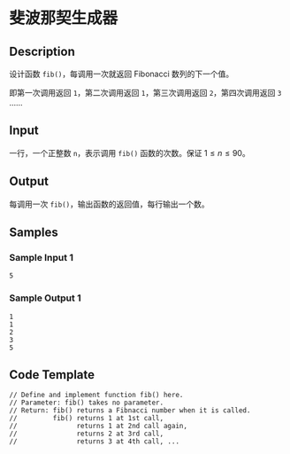 # 斐波那契生成器

## Description
设计函数 `fib()`，每调用一次就返回 Fibonacci 数列的下一个值。

即第一次调用返回 `1`，第二次调用返回 `1`，第三次调用返回 `2`，第四次调用返回 `3` ……

## Input
一行，一个正整数 `n`，表示调用 `fib()` 函数的次数。保证 $1\le n \le 90$。

## Output
每调用一次 `fib()`，输出函数的返回值，每行输出一个数。

## Samples
### Sample Input 1 
```
5
```
### Sample Output 1
```
1
1
2
3
5
```

## Code Template
```
// Define and implement function fib() here.
// Parameter: fib() takes no parameter.
// Return: fib() returns a Fibnacci number when it is called.
//         fib() returns 1 at 1st call, 
//               returns 1 at 2nd call again, 
//               returns 2 at 3rd call, 
//               returns 3 at 4th call, ...
```